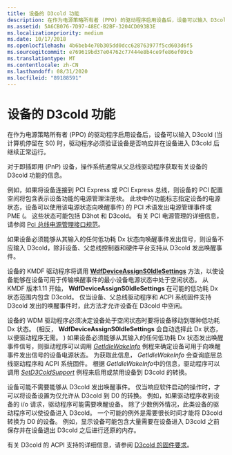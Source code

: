 ```yaml
---
title: 设备的 D3cold 功能
description: 在作为电源策略所有者 (PPO) 的驱动程序启用设备后，设备可以输入 D3cold (当计算机停留在 S0) 时，驱动程序必须验证设备是否响应并在设备进入 D3cold 后继续正常运行。
ms.assetid: 5A6CB076-7D97-48EC-B2BF-3204CD093B3E
ms.localizationpriority: medium
ms.date: 10/17/2018
ms.openlocfilehash: 4b6beb4e70b305dd0dcc628763977f5cd603d6f5
ms.sourcegitcommit: e769619bd37e04762c77444e8b4ce9fe86ef09cb
ms.translationtype: MT
ms.contentlocale: zh-CN
ms.lasthandoff: 08/31/2020
ms.locfileid: "89188591"
---
```

# <a name="d3cold-capabilities-of-a-device"></a>设备的 D3cold 功能


在作为电源策略所有者 (PPO) 的驱动程序启用设备后，设备可以输入 D3cold (当计算机停留在 S0) 时，驱动程序必须验证设备是否响应并在设备进入 D3cold 后继续正常运行。

对于即插即用 (PnP) 设备，操作系统通常从父总线驱动程序获取有关设备的 D3cold 功能的信息。

例如，如果将设备连接到 PCI Express 或 PCI Express 总线，则设备的 PCI 配置空间将包含表示设备功能的电源管理注册块。 此块中的功能标志指定设备的电源状态，设备可以使用该电源状态向唤醒事件) 的 PCI 术语发出电源管理事件或 PME (。 这些状态可能包括 D3hot 和 D3cold。 有关 PCI 电源管理的详细信息，请参阅 [Pci 总线电源管理接口规范](https://pcisig.com/specifications/conventional/pci_bus_power_management_interface/)。

如果设备必须能够从其输入的任何低功耗 Dx 状态向唤醒事件发出信号，则设备不应输入 D3cold，除非设备、父总线控制器和硬件平台支持从 D3cold 发出唤醒事件。

设备的 KMDF 驱动程序将调用 [**WdfDeviceAssignS0IdleSettings**](/windows-hardware/drivers/ddi/wdfdevice/nf-wdfdevice-wdfdeviceassigns0idlesettings) 方法，以使设备能够在设备可用于传输唤醒事件的最小设备电源状态中处于空闲状态。 从 KMDF 版本1.11 开始， **WdfDeviceAssignS0IdleSettings** 在可能的低功耗 Dx 状态范围内包含 D3cold。 仅当设备、父总线驱动程序和 ACPI 系统固件支持 D3cold 发出的唤醒事件时，此方法才允许设备在 D3cold 中空闲。

设备的 WDM 驱动程序必须决定设备处于空闲状态时要将设备移动到哪种低功耗 Dx 状态。  (相反， **WdfDeviceAssignS0IdleSettings** 会自动选择此 Dx 状态，以便驱动程序无需。 ) 如果设备必须能够从其输入的任何低功耗 Dx 状态发出唤醒事件信号，则驱动程序可以调用 [*GetIdleWakeInfo*](/windows-hardware/drivers/ddi/wdm/nc-wdm-get_idle_wake_info) 例程来确定设备可用于向唤醒事件发出信号的设备电源状态。 为获取此信息， *GetIdleWakeInfo* 会查询底层总线驱动程序和 ACPI 系统固件。 根据 *GetIdleWakeInfo*中的信息，驱动程序可以调用 [*SetD3ColdSupport*](/windows-hardware/drivers/ddi/wdm/nc-wdm-set_d3cold_support) 例程来启用或禁用设备到 D3cold 的转换。

设备可能不需要能够从 D3cold 发出唤醒事件。 仅当响应软件启动的操作时，才可以将设备设置为仅允许从 D3cold 到 D0 的转换。 例如，如果驱动程序收到设备的 i/o 请求，驱动程序可能需要唤醒设备。 除了少数例外情况，此类设备的驱动程序可以使设备进入 D3cold。 一个可能的例外是需要很长时间才能将 D3cold 转换为 D0 的设备。 例如，显示设备可能包含大量需要在设备进入 D3cold 之前保存并在设备退出 D3cold 之后进行还原的内存。

有关 D3cold 的 ACPI 支持的详细信息，请参阅 [D3cold 的固件要求](../bringup/firmware-requirements-for-d3cold.md)。

 

